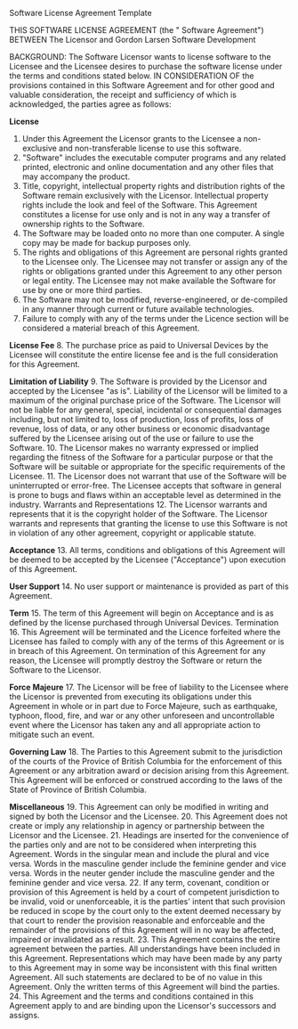 Software License Agreement Template

THIS SOFTWARE LICENSE AGREEMENT (the " Software Agreement")
BETWEEN The Licensor and Gordon Larsen Software Development

BACKGROUND:
The Software Licensor wants to license software to the Licensee and the Licensee desires to purchase the software license
under the terms and conditions stated below.
IN CONSIDERATION OF the provisions contained in this Software Agreement and for other good and valuable consideration, 
the receipt and sufficiency of which is acknowledged, the parties agree as follows:

**License**
1. Under this Agreement the Licensor grants to the Licensee a non-exclusive and non-transferable license to use this software.
2. "Software" includes the executable computer programs and any related printed, electronic and online documentation and
    any other files that may accompany the product.
3. Title, copyright, intellectual property rights and distribution rights of the Software remain exclusively with the
    Licensor. Intellectual property rights include the look and feel of the Software. This Agreement constitutes a
    license for use only and is not in any way a transfer of ownership rights to the Software.
4. The Software may be loaded onto no more than one computer. A single copy may be made for backup purposes only.
5. The rights and obligations of this Agreement are personal rights granted to the Licensee only. The Licensee may not
    transfer or assign any of the rights or obligations granted under this Agreement to any other person or legal entity.
    The Licensee may not make available the Software for use by one or more third parties.
6. The Software may not be modified, reverse-engineered, or de-compiled in any manner through current or future
    available technologies.
7. Failure to comply with any of the terms under the Licence section will be considered a material breach of this Agreement.

**License Fee**
8. The purchase price as paid to Universal Devices by the Licensee will constitute the entire license fee and is the
    full consideration for this Agreement.

**Limitation of Liability**
9. The Software is provided by the Licensor and accepted by the Licensee "as is". Liability of the Licensor will be
    limited to a maximum of the original purchase price of the Software. The Licensor will not be liable for any general,
    special, incidental or consequential damages including, but not limited to, loss of production, loss of profits,
    loss of revenue, loss of data, or any other business or economic disadvantage suffered by the Licensee arising out
    of the use or failure to use the Software.
10. The Licensor makes no warranty expressed or implied regarding the fitness of the Software for a particular purpose
    or that the Software will be suitable or appropriate for the specific requirements of the Licensee.
11. The Licensor does not warrant that use of the Software will be uninterrupted or error-free. The Licensee accepts
    that software in general is prone to bugs and flaws within an acceptable level as determined in the industry.
Warrants and Representations
12. The Licensor warrants and represents that it is the copyright holder of the Software. The Licensor warrants and
    represents that granting the license to use this Software is not in violation of any other agreement, copyright or
    applicable statute.

**Acceptance**
13. All terms, conditions and obligations of this Agreement will be deemed to be accepted by the Licensee ("Acceptance")
    upon execution of this Agreement.

**User Support**
14. No user support or maintenance is provided as part of this Agreement.

**Term**
15. The term of this Agreement will begin on Acceptance and is as defined by the license purchased through Universal Devices.
    Termination
16. This Agreement will be terminated and the Licence forfeited where the Licensee has failed to comply with any of the
    terms of this Agreement or is in breach of this Agreement. On termination of this Agreement for any reason, the
    Licensee will promptly destroy the Software or return the Software to the Licensor.

**Force Majeure**
17. The Licensor will be free of liability to the Licensee where the Licensor is prevented from executing its obligations
    under this Agreement in whole or in part due to Force Majeure, such as earthquake, typhoon, flood, fire, and war or
    any other unforeseen and uncontrollable event where the Licensor has taken any and all appropriate action to mitigate
    such an event.

**Governing Law**
18. The Parties to this Agreement submit to the jurisdiction of the courts of the Provice of British Columbia for the
    enforcement of this Agreement or any arbitration award or decision arising from this Agreement. This Agreement will
    be enforced or construed according to the laws of the State of Province of British Columbia.

**Miscellaneous**
19. This Agreement can only be modified in writing and signed by both the Licensor and the Licensee.
20. This Agreement does not create or imply any relationship in agency or partnership between the Licensor and the Licensee.
21. Headings are inserted for the convenience of the parties only and are not to be considered when interpreting this
    Agreement. Words in the singular mean and include the plural and vice versa. Words in the masculine gender include
    the feminine gender and vice versa. Words in the neuter gender include the masculine gender and the feminine gender
    and vice versa.
22. If any term, covenant, condition or provision of this Agreement is held by a court of competent jurisdiction to be
    invalid, void or unenforceable, it is the parties' intent that such provision be reduced in scope by the court only
    to the extent deemed necessary by that court to render the provision reasonable and enforceable and the remainder of
    the provisions of this Agreement will in no way be affected, impaired or invalidated as a result.
23. This Agreement contains the entire agreement between the parties. All understandings have been included in this 
    Agreement. Representations which may have been made by any party to this Agreement may in some way be inconsistent
    with this final written Agreement. All such statements are declared to be of no value in this Agreement. Only the
    written terms of this Agreement will bind the parties.
24. This Agreement and the terms and conditions contained in this Agreement apply to and are binding upon the
    Licensor's successors and assigns.